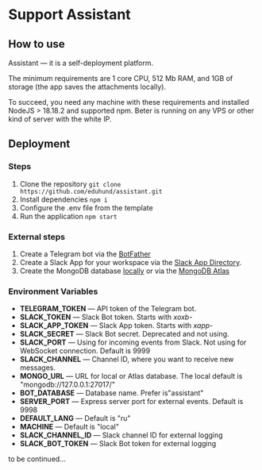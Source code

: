 # Support Assistant

## How to use
Assistant — it is a self-deployment platform.

The minimum requirements are 1 core CPU, 512 Mb RAM, and 1GB of storage (the app saves the attachments locally).

To succeed, you need any machine with these requirements and installed NodeJS > 18.18.2 and supported npm. Beter is running on any VPS or other kind of server with the white IP. 

## Deployment

### Steps
1. Clone the repository `git clone https://github.com/eduhund/assistant.git`
2. Install dependencies `npm i`
3. Configure the .env file from the template
4. Run the application `npm start`

### External steps
1. Create a Telegram bot via the [BotFather](https://t.me/BotFather)
2. Create a Slack App for your workspace via the [Slack App Directory](https://slack.com/apps).
3. Create the MongoDB database [locally](https://www.mongodb.com/docs/manual/installation/) or via the [MongoDB Atlas](https://www.mongodb.com/atlas)

### Environment Variables

* **TELEGRAM\_TOKEN** — API token of the Telegram bot.
* **SLACK\_TOKEN** — Slack Bot token. Starts with *xoxb-*
* **SLACK\_APP\_TOKEN** — Slack App token. Starts with *xapp-*
* **SLACK\_SECRET** — Slack Bot secret. Deprecated and not using.
* **SLACK\_PORT** — Using for incoming events from Slack. Not using for WebSocket connection. Default is 9999
* **SLACK\_CHANNEL** — Channel ID, where you want to receive new messages.
* **MONGO\_URL** — URL for local or Atlas database. The local default is "mongodb://127.0.0.1:27017/"
* **BOT\_DATABASE** — Database name. Prefer is"assistant"
* **SERVER_PORT** — Express server port for external events. Default is 9998
* **DEFAULT\_LANG** — Default is "ru"
* **MACHINE** — Default is "local"
* **SLACK\_CHANNEL\_ID** — Slack channel ID for external logging
* **SLACK\_BOT\_TOKEN** — Slack Bot token for external logging

to be continued...